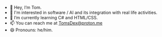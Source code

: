 - 👋 Hey, I’m Tom.
- 👀 I'm interested in software / AI and its integration with real life activities.
- 🌱 I’m currently learning C# and HTML/CSS.
- 📫 You can reach me at TomsDex@proton.me
- 😄 Pronouns: he/him.
